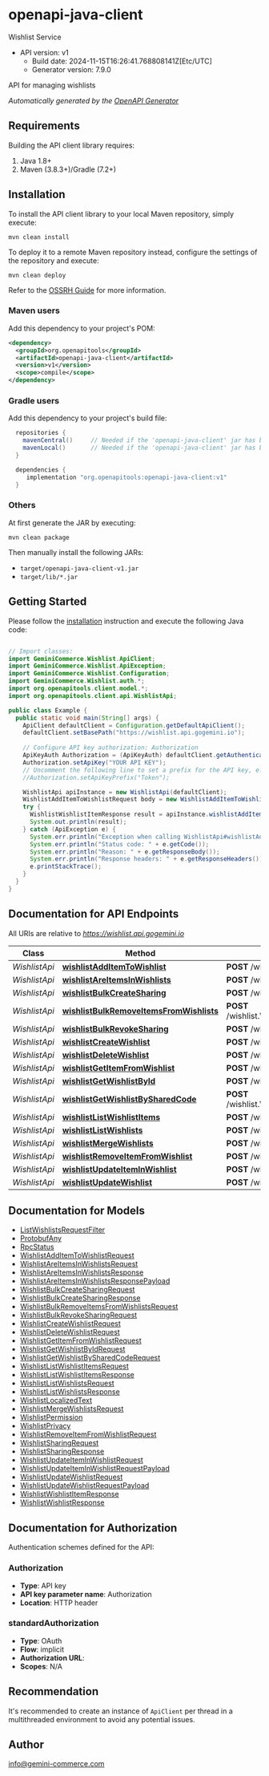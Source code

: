 # openapi-java-client

Wishlist Service
- API version: v1
  - Build date: 2024-11-15T16:26:41.768808141Z[Etc/UTC]
  - Generator version: 7.9.0

API for managing wishlists


*Automatically generated by the [OpenAPI Generator](https://openapi-generator.tech)*


## Requirements

Building the API client library requires:
1. Java 1.8+
2. Maven (3.8.3+)/Gradle (7.2+)

## Installation

To install the API client library to your local Maven repository, simply execute:

```shell
mvn clean install
```

To deploy it to a remote Maven repository instead, configure the settings of the repository and execute:

```shell
mvn clean deploy
```

Refer to the [OSSRH Guide](http://central.sonatype.org/pages/ossrh-guide.html) for more information.

### Maven users

Add this dependency to your project's POM:

```xml
<dependency>
  <groupId>org.openapitools</groupId>
  <artifactId>openapi-java-client</artifactId>
  <version>v1</version>
  <scope>compile</scope>
</dependency>
```

### Gradle users

Add this dependency to your project's build file:

```groovy
  repositories {
    mavenCentral()     // Needed if the 'openapi-java-client' jar has been published to maven central.
    mavenLocal()       // Needed if the 'openapi-java-client' jar has been published to the local maven repo.
  }

  dependencies {
     implementation "org.openapitools:openapi-java-client:v1"
  }
```

### Others

At first generate the JAR by executing:

```shell
mvn clean package
```

Then manually install the following JARs:

* `target/openapi-java-client-v1.jar`
* `target/lib/*.jar`

## Getting Started

Please follow the [installation](#installation) instruction and execute the following Java code:

```java

// Import classes:
import GeminiCommerce.Wishlist.ApiClient;
import GeminiCommerce.Wishlist.ApiException;
import GeminiCommerce.Wishlist.Configuration;
import GeminiCommerce.Wishlist.auth.*;
import org.openapitools.client.model.*;
import org.openapitools.client.api.WishlistApi;

public class Example {
  public static void main(String[] args) {
    ApiClient defaultClient = Configuration.getDefaultApiClient();
    defaultClient.setBasePath("https://wishlist.api.gogemini.io");
    
    // Configure API key authorization: Authorization
    ApiKeyAuth Authorization = (ApiKeyAuth) defaultClient.getAuthentication("Authorization");
    Authorization.setApiKey("YOUR API KEY");
    // Uncomment the following line to set a prefix for the API key, e.g. "Token" (defaults to null)
    //Authorization.setApiKeyPrefix("Token");

    WishlistApi apiInstance = new WishlistApi(defaultClient);
    WishlistAddItemToWishlistRequest body = new WishlistAddItemToWishlistRequest(); // WishlistAddItemToWishlistRequest | 
    try {
      WishlistWishlistItemResponse result = apiInstance.wishlistAddItemToWishlist(body);
      System.out.println(result);
    } catch (ApiException e) {
      System.err.println("Exception when calling WishlistApi#wishlistAddItemToWishlist");
      System.err.println("Status code: " + e.getCode());
      System.err.println("Reason: " + e.getResponseBody());
      System.err.println("Response headers: " + e.getResponseHeaders());
      e.printStackTrace();
    }
  }
}

```

## Documentation for API Endpoints

All URIs are relative to *https://wishlist.api.gogemini.io*

Class | Method | HTTP request | Description
------------ | ------------- | ------------- | -------------
*WishlistApi* | [**wishlistAddItemToWishlist**](docs/WishlistApi.md#wishlistAddItemToWishlist) | **POST** /wishlist.Wishlist/AddItemToWishlist | 
*WishlistApi* | [**wishlistAreItemsInWishlists**](docs/WishlistApi.md#wishlistAreItemsInWishlists) | **POST** /wishlist.Wishlist/AreItemsInWishlists | 
*WishlistApi* | [**wishlistBulkCreateSharing**](docs/WishlistApi.md#wishlistBulkCreateSharing) | **POST** /wishlist.Wishlist/BulkCreateSharing | Sharing endpoints
*WishlistApi* | [**wishlistBulkRemoveItemsFromWishlists**](docs/WishlistApi.md#wishlistBulkRemoveItemsFromWishlists) | **POST** /wishlist.Wishlist/BulkRemoveItemsFromWishlists | BulkRemoveItemsFromWishlists removes items from wishlists.
*WishlistApi* | [**wishlistBulkRevokeSharing**](docs/WishlistApi.md#wishlistBulkRevokeSharing) | **POST** /wishlist.Wishlist/BulkRevokeSharing | 
*WishlistApi* | [**wishlistCreateWishlist**](docs/WishlistApi.md#wishlistCreateWishlist) | **POST** /wishlist.Wishlist/CreateWishlist | 
*WishlistApi* | [**wishlistDeleteWishlist**](docs/WishlistApi.md#wishlistDeleteWishlist) | **POST** /wishlist.Wishlist/DeleteWishlist | 
*WishlistApi* | [**wishlistGetItemFromWishlist**](docs/WishlistApi.md#wishlistGetItemFromWishlist) | **POST** /wishlist.Wishlist/GetItemFromWishlist | 
*WishlistApi* | [**wishlistGetWishlistById**](docs/WishlistApi.md#wishlistGetWishlistById) | **POST** /wishlist.Wishlist/GetWishlistById | 
*WishlistApi* | [**wishlistGetWishlistBySharedCode**](docs/WishlistApi.md#wishlistGetWishlistBySharedCode) | **POST** /wishlist.Wishlist/GetWishlistBySharedCode | 
*WishlistApi* | [**wishlistListWishlistItems**](docs/WishlistApi.md#wishlistListWishlistItems) | **POST** /wishlist.Wishlist/ListWishlistItems | 
*WishlistApi* | [**wishlistListWishlists**](docs/WishlistApi.md#wishlistListWishlists) | **POST** /wishlist.Wishlist/ListWishlists | 
*WishlistApi* | [**wishlistMergeWishlists**](docs/WishlistApi.md#wishlistMergeWishlists) | **POST** /wishlist.Wishlist/MergeWishlists | 
*WishlistApi* | [**wishlistRemoveItemFromWishlist**](docs/WishlistApi.md#wishlistRemoveItemFromWishlist) | **POST** /wishlist.Wishlist/RemoveItemFromWishlist | 
*WishlistApi* | [**wishlistUpdateItemInWishlist**](docs/WishlistApi.md#wishlistUpdateItemInWishlist) | **POST** /wishlist.Wishlist/UpdateItemInWishlist | 
*WishlistApi* | [**wishlistUpdateWishlist**](docs/WishlistApi.md#wishlistUpdateWishlist) | **POST** /wishlist.Wishlist/UpdateWishlist | 


## Documentation for Models

 - [ListWishlistsRequestFilter](docs/ListWishlistsRequestFilter.md)
 - [ProtobufAny](docs/ProtobufAny.md)
 - [RpcStatus](docs/RpcStatus.md)
 - [WishlistAddItemToWishlistRequest](docs/WishlistAddItemToWishlistRequest.md)
 - [WishlistAreItemsInWishlistsRequest](docs/WishlistAreItemsInWishlistsRequest.md)
 - [WishlistAreItemsInWishlistsResponse](docs/WishlistAreItemsInWishlistsResponse.md)
 - [WishlistAreItemsInWishlistsResponsePayload](docs/WishlistAreItemsInWishlistsResponsePayload.md)
 - [WishlistBulkCreateSharingRequest](docs/WishlistBulkCreateSharingRequest.md)
 - [WishlistBulkCreateSharingResponse](docs/WishlistBulkCreateSharingResponse.md)
 - [WishlistBulkRemoveItemsFromWishlistsRequest](docs/WishlistBulkRemoveItemsFromWishlistsRequest.md)
 - [WishlistBulkRevokeSharingRequest](docs/WishlistBulkRevokeSharingRequest.md)
 - [WishlistCreateWishlistRequest](docs/WishlistCreateWishlistRequest.md)
 - [WishlistDeleteWishlistRequest](docs/WishlistDeleteWishlistRequest.md)
 - [WishlistGetItemFromWishlistRequest](docs/WishlistGetItemFromWishlistRequest.md)
 - [WishlistGetWishlistByIdRequest](docs/WishlistGetWishlistByIdRequest.md)
 - [WishlistGetWishlistBySharedCodeRequest](docs/WishlistGetWishlistBySharedCodeRequest.md)
 - [WishlistListWishlistItemsRequest](docs/WishlistListWishlistItemsRequest.md)
 - [WishlistListWishlistItemsResponse](docs/WishlistListWishlistItemsResponse.md)
 - [WishlistListWishlistsRequest](docs/WishlistListWishlistsRequest.md)
 - [WishlistListWishlistsResponse](docs/WishlistListWishlistsResponse.md)
 - [WishlistLocalizedText](docs/WishlistLocalizedText.md)
 - [WishlistMergeWishlistsRequest](docs/WishlistMergeWishlistsRequest.md)
 - [WishlistPermission](docs/WishlistPermission.md)
 - [WishlistPrivacy](docs/WishlistPrivacy.md)
 - [WishlistRemoveItemFromWishlistRequest](docs/WishlistRemoveItemFromWishlistRequest.md)
 - [WishlistSharingRequest](docs/WishlistSharingRequest.md)
 - [WishlistSharingResponse](docs/WishlistSharingResponse.md)
 - [WishlistUpdateItemInWishlistRequest](docs/WishlistUpdateItemInWishlistRequest.md)
 - [WishlistUpdateItemInWishlistRequestPayload](docs/WishlistUpdateItemInWishlistRequestPayload.md)
 - [WishlistUpdateWishlistRequest](docs/WishlistUpdateWishlistRequest.md)
 - [WishlistUpdateWishlistRequestPayload](docs/WishlistUpdateWishlistRequestPayload.md)
 - [WishlistWishlistItemResponse](docs/WishlistWishlistItemResponse.md)
 - [WishlistWishlistResponse](docs/WishlistWishlistResponse.md)


<a id="documentation-for-authorization"></a>
## Documentation for Authorization


Authentication schemes defined for the API:
<a id="Authorization"></a>
### Authorization

- **Type**: API key
- **API key parameter name**: Authorization
- **Location**: HTTP header

<a id="standardAuthorization"></a>
### standardAuthorization

- **Type**: OAuth
- **Flow**: implicit
- **Authorization URL**: 
- **Scopes**: N/A


## Recommendation

It's recommended to create an instance of `ApiClient` per thread in a multithreaded environment to avoid any potential issues.

## Author

info@gemini-commerce.com

